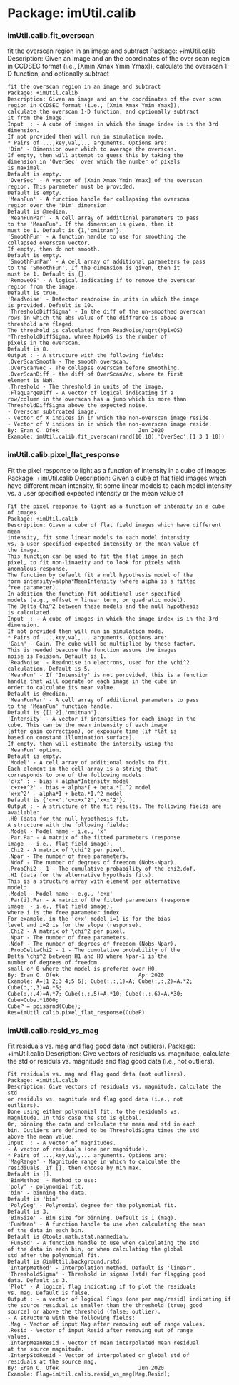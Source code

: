 # Package: imUtil.calib


### imUtil.calib.fit_overscan

fit the overscan region in an image and subtract Package: +imUtil.calib Description: Given an image and an the coordinates of the over scan region in CCDSEC format (i.e., [Xmin Xmax Ymin Ymax]), calculate the overscan 1-D function, and optionally subtract


    
    fit the overscan region in an image and subtract  
    Package: +imUtil.calib  
    Description: Given an image and an the coordinates of the over scan  
    region in CCDSEC format (i.e., [Xmin Xmax Ymin Ymax]),  
    calculate the overscan 1-D function, and optionally subtract  
    it from the image.  
    Input  : - A cube of images in which the image index is in the 3rd  
    dimension.  
    If not provided then will run in simulation mode.  
    * Pairs of ...,key,val,... arguments. Options are:  
    'Dim' - Dimension over which to average the overscan.  
    If empty, then will attempt to guess this by taking the  
    dimension in 'OverSec' over which the number of pixels  
    is maximal.  
    Default is empty.  
    'OverSec' - A vector of [Xmin Xmax Ymin Ymax] of the overscan  
    region. This parameter must be provided.  
    Default is empty.  
    'MeanFun' - A function handle for collapsing the overscan  
    region over the 'Dim' dimension.  
    Default is @median.  
    'MeanFunPar' - A cell array of additional parameters to pass  
    to the 'MeanFun'. If the dimension is given, then it  
    must be 1. Default is {1,'omitnan'}.  
    'SmoothFun' - A function handle to use for smoothing the  
    collapsed overscan vector.  
    If empty, then do not smooth.  
    Default is empty.  
    'SmoothFunPar' - A cell array of additional parameters to pass  
    to the 'SmoothFun'. If the dimension is given, then it  
    must be 1. Default is {}.  
    'RemoveOS' - A logical indicating if to remove the overscan  
    region from the image.  
    Default is true.  
    'ReadNoise' - Detector readnoise in units in which the image  
    is provided. Default is 10.  
    'ThresholdDiffSigma' - In the diff of the un-smoothed overscan  
    rows in which the abs value of the diffrence is above a  
    threshold are flaged.  
    The threshold is calculated from ReadNoise/sqrt(NpixOS)  
    *ThresholdDiffSigma, whree NpixOS is the number of  
    pixels in the overscan.  
    Default is 8.  
    Output : - A structure with the following fields:  
    .OverScanSmooth - The smooth overscan.  
    .OverScanVec - The collapse overscan before smoothing.  
    .OverScanDiff - the diff of OverScanVec, where te first  
    element is NaN.  
    .Threshold - The threshold in units of the image.  
    .FlagLargeDiff - A vector of logical indicating if a  
    row/column in the overscan has a jump which is more than  
    ThresholdDiffSigma above the expected noise.  
    - Overscan subtrcated image.  
    - Vector of X indices in in which the non-overscan image reside.  
    - Vector of Y indices in in which the non-overscan image reside.  
    By: Eran O. Ofek                         Jun 2020  
    Example: imUtil.calib.fit_overscan(rand(10,10),'OverSec',[1 3 1 10])  
      
### imUtil.calib.pixel_flat_response

Fit the pixel response to light as a function of intensity in a cube of images Package: +imUtil.calib Description: Given a cube of flat field images which have different mean intensity, fit some linear models to each model intensity vs. a user specified expected intensity or the mean value of


    
    Fit the pixel response to light as a function of intensity in a cube of images  
    Package: +imUtil.calib  
    Description: Given a cube of flat field images which have different mean  
    intensity, fit some linear models to each model intensity  
    vs. a user specified expected intensity or the mean value of  
    the image.  
    This function can be used to fit the flat image in each  
    pixel, to fit non-linaeity and to look for pixels with  
    anomalous response.  
    The function by default fit a null hypothesis model of the  
    form intensity=alpha*MeanIntensity (where alpha is a fitted  
    free parameter).  
    In addition the function fit additional user specified  
    models (e.g., offset + linear term, or quadratic model).  
    The Delta Chi^2 between these models and the null hypothesis  
    is calculated.  
    Input  : - A cube of images in which the image index is in the 3rd  
    dimension.  
    If not provided then will run in simulation mode.  
    * Pairs of ...,key,val,... arguments. Options are:  
    'Gain' - Gain. The cube will be multiplied by these factor.  
    This is needed beacuse the function assume the images  
    noise is Poisson. Default is 1.  
    'ReadNoise' - Readnoise in electrons, used for the \chi^2  
    calculation. Default is 5.  
    'MeanFun' - If 'Intensity' is not porovided, this is a function  
    handle that will operate on each image in the cube in  
    order to calculate its mean value.  
    Default is @median.  
    'MeanFunPar' - A cell array of additional parameters to pass  
    to the 'MeanFun' function handle.  
    Default is {[1 2],'omitnan'}.  
    'Intensity' - A vector if intensities for each image in the  
    cube. This can be the mean intensity of each image  
    (after gain correction), or exposure time (if flat is  
    based on constant illumination surface).  
    If empty, then will estimate the intensity using the  
    'MeanFun' option.  
    Default is empty.  
    'Model' - A cell array of additional models to fit.  
    Each element in the cell array is a string that  
    corresponds to one of the following models:  
    'c+x' : - bias + alpha*Intensity model  
    'c+x+X^2' - bias + alpha*I + beta.*I.^2 model  
    'x+x^2' - alpha*I + beta.*I.^2 model  
    Default is {'c+x','c+x+x^2','x+x^2'}.  
    Output : - A structure of the fit results. The following fields are  
    available:  
    .H0 (data for the null hypothesis fit.  
    A structure with the following fields:  
    .Model - Model name - i.e., 'x'  
    .Par.Par - A matrix of the fitted parameters (response  
    image  - i.e., flat field image).  
    .Chi2 - A matrix of \chi^2 per pixel.  
    .Npar - The number of free parameters.  
    .Ndof - The number of degrees of freedom (Nobs-Npar).  
    .ProbChi2 - 1 - The cumulative probability of the chi2,dof.  
    .H1 (data for the alternative hypothsis fits).  
    This is a structure array with element per alternative  
    model:  
    .Model - Model name - e.g., 'c+x'  
    .Par(i).Par - A matrix of the fitted parameters (response  
    image  - i.e., flat field image).  
    where i is the free parameter index.  
    For example, in the 'c+x' model i=1 is for the bias  
    level and i=2 is for the slope (response).  
    .Chi2 - A matrix of \chi^2 per pixel.  
    .Npar - The number of free parameters.  
    .Ndof - The number of degrees of freedom (Nobs-Npar).  
    .ProbDeltaChi2 - 1 - The cumulative probability of the  
    Delta \chi^2 between H1 and H0 where Npar-1 is the  
    number of degrees of freedom.  
    small or 0 where the model is prefered over H0.  
    By: Eran O. Ofek                         Apr 2020  
    Example: A=[1 2;3 4;5 6]; Cube(:,:,1)=A; Cube(:,:,2)=A.*2; Cube(:,:,3)=A.*5;  
    Cube(:,:,4)=A.*7; Cube(:,:,5)=A.*10; Cube(:,:,6)=A.*30; Cube=Cube.*1000;  
    CubeP = poissrnd(Cube);  
    Res=imUtil.calib.pixel_flat_response(CubeP)  
      
### imUtil.calib.resid_vs_mag

Fit residuals vs. mag and flag good data (not outliers). Package: +imUtil.calib Description: Give vectors of residuals vs. magnitude, calculate the std or residuls vs. magnitude and flag good data (i.e., not outliers).


    
    Fit residuals vs. mag and flag good data (not outliers).  
    Package: +imUtil.calib  
    Description: Give vectors of residuals vs. magnitude, calculate the std  
    or residuls vs. magnitude and flag good data (i.e., not  
    outliers).  
    Done using either polynomial fit, to the residuals vs.  
    magnitude. In this case the std is global.  
    Or, binning the data and calculate the mean and std in each  
    bin. Outliers are defined to be ThresholdSigma times the std  
    above the mean value.  
    Input  : - A vector of magnitudes.  
    - A vector of residuals (one per magnitude).  
    * Pairs of ...,key,val,... arguments. Options are:  
    'MagRange' - Magnitude range in which to calculate the  
    residiuals. If [], then choose by min max.  
    Default is [].  
    'BinMethod' - Method to use:  
    'poly' - polynomial fit.  
    'bin' - binning the data.  
    Default is 'bin'  
    'PolyDeg' - Polynomial degree for the polynomial fit.  
    Default is 3.  
    'BinSize' - Bin size for binning. Default is 1 (mag).  
    'FunMean' - A function handle to use when calculating the mean  
    of the data in each bin.  
    Default is @tools.math.stat.nanmedian.  
    'FunStd' - A function handle to use when calculating the std  
    of the data in each bin, or when calculating the global  
    std after the polynomial fit.  
    Default is @imUttil.background.rstd.  
    'InterpMethod' - Interpolation method. Default is 'linear'.  
    'ThresholdSigma' - Threshold in sigmas (std) for flagging good  
    data. Default is 3.  
    'Plot' - A logical flag indicating if to plot the residuals  
    vs. mag. Default is false.  
    Output : - a vector of logical flags (one per mag/resid) indicating if  
    the source residual is smaller than the threshold (true; good  
    source) or above the threshold (false; outlier).  
    - A structure with the following fields:  
    .Mag - Vector of input Mag after removing out of range values.  
    .Resid - Vector of input Resid after removing out of range  
    values.  
    .InterpMeanResid - Vector of mean interpolated mean residual  
    at the source magnitude.  
    .InterpStdResid - Vector of interpolated or global std of  
    residuals at the source mag.  
    By: Eran O. Ofek                         Jun 2020  
    Example: Flag=imUtil.calib.resid_vs_mag(Mag,Resid);  
      
